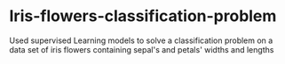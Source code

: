 # Iris-flowers-classification-problem
Used supervised Learning models to solve a classification problem on a data set of iris flowers containing sepal's and petals' widths and lengths
